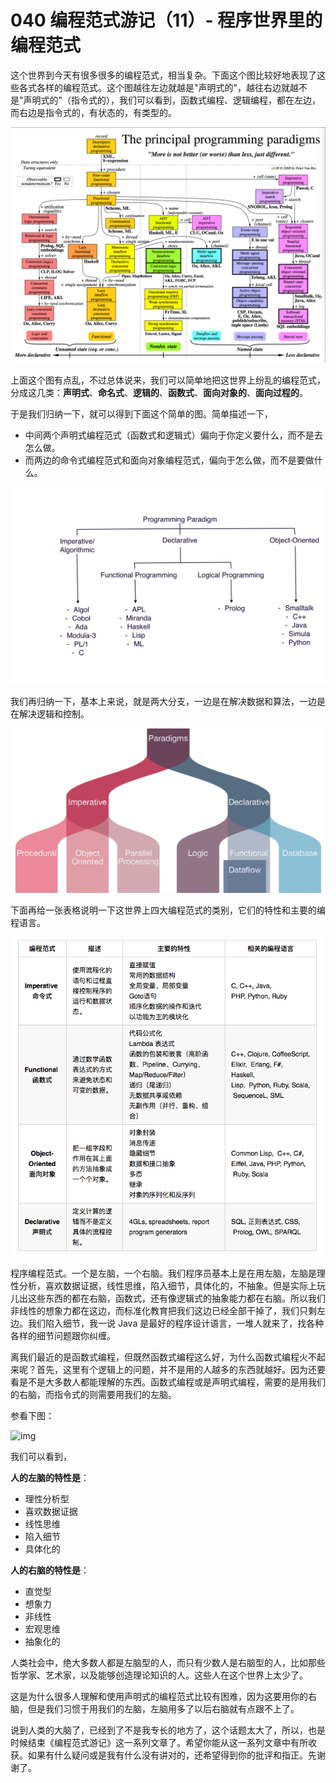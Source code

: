 # 040 编程范式游记（11）- 程序世界里的编程范式

这个世界到今天有很多很多的编程范式，相当复杂。下面这个图比较好地表现了这些各式各样的编程范式。这个图越往左边就越是"声明式的"，越往右边就越不是"声明式的"（指令式的），我们可以看到，函数式编程、逻辑编程，都在左边，而右边是指令式的，有状态的，有类型的。

![img](assets/9d6ac4820cc070a6b567d3f514d9ea8d.png)

上面这个图有点乱，不过总体说来，我们可以简单地把这世界上纷乱的编程范式，分成这几类：**声明式**、**命名式**、**逻辑的**、**函数式**、**面向对象的**、**面向过程的**。

于是我们归纳一下，就可以得到下面这个简单的图。简单描述一下，

-   中间两个声明式编程范式（函数式和逻辑式）偏向于你定义要什么，而不是去怎么做。
-   而两边的命令式编程范式和面向对象编程范式，偏向于怎么做，而不是要做什么。

![img](assets/d64bf8275ee9e0eac3112dcd342d9350.png)

我们再归纳一下，基本上来说，就是两大分支，一边是在解决数据和算法，一边是在解决逻辑和控制。

![img](assets/bf6945c2ca2ec5564ecbbf1c81503eef.png)

下面再给一张表格说明一下这世界上四大编程范式的类别，它们的特性和主要的编程语言。

![img](assets/fcd2780bcb35c17e475eedb94b1f66ab.png)

程序编程范式。一个是左脑，一个右脑。我们程序员基本上是在用左脑，左脑是理性分析，喜欢数据证据，线性思维，陷入细节，具体化的，不抽象。但是实际上玩儿出这些东西的都在右脑，函数式，还有像逻辑式的抽象能力都在右脑。所以我们非线性的想象力都在这边，而标准化教育把我们这边已经全部干掉了，我们只剩左边。我们陷入细节，我一说
Java 是最好的程序设计语言，一堆人就来了，找各种各样的细节问题跟你纠缠。

离我们最近的是函数式编程，但既然函数式编程这么好，为什么函数式编程火不起来呢？首先，这里有个逻辑上的问题，并不是用的人越多的东西就越好。因为还要看是不是大多数人都能理解的东西。函数式编程或是声明式编程，需要的是用我们的右脑，而指令式的则需要用我们的左脑。

参看下图：

![img](assets/11f63d119d5954724b42024f9d6a64c7.png)

我们可以看到，

**人的左脑的特性是**：

-   理性分析型
-   喜欢数据证据
-   线性思维
-   陷入细节
-   具体化的

**人的右脑的特性是**：

-   直觉型
-   想象力
-   非线性
-   宏观思维
-   抽象化的

人类社会中，绝大多数人都是左脑型的人，而只有少数人是右脑型的人，比如那些哲学家、艺术家，以及能够创造理论知识的人。这些人在这个世界上太少了。

这是为什么很多人理解和使用声明式的编程范式比较有困难，因为这要用你的右脑，但是我们习惯于用我们的左脑，左脑用多了以后右脑就有点跟不上了。

说到人类的大脑了，已经到了不是我专长的地方了，这个话题太大了，所以，也是时候结束《编程范式游记》这一系列文章了。希望你能从这一系列文章中有所收获。如果有什么疑问或是我有什么没有讲对的，还希望得到你的批评和指正。先谢谢了。
